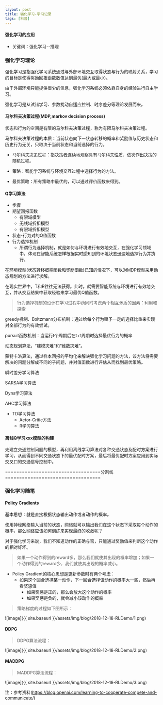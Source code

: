 ```yaml
---
layout: post
title: 强化学习-学习记录
tags: [科普]
---
```

#### 强化学习的应用

* 关键词：强化学习--推理

### 强化学习理论

强化学习是指强化学习系统通过与外部环境交互取得状态与行为的映射关系，学习的目标是使得奖励回报函数数值达到最优(最大或最小)。

由于外部环境只能提供很少的信息，强化学习系统必须依靠自身的经验进行自主学习。

强化学习是从试错学习、参数扰动自适应控制、时序差分等理论发展而来。

#### 马尔科夫决策过程(MDP,markov decision process)

状态和行为的空间是有限的马尔科夫决策过程，称为有限马尔科夫决策过程。

马尔科夫决策过程的本质：当前状态向下一状态转移的概率和奖励值与历史状态和历史行为无关，只取决于当前状态和当前选择的行为。

+ 马尔科夫决策过程：指决策者连续地观察具有马尔科夫性质、依次作出决策的随机过程。

+ 策略：智能学习系统与环境交互过程中选择行为的方法。

+ 最优策略：所有策略中最优的，可以通过评价函数来得到。

#### Q学习算法

+ 步骤
+ 期望回报函数
    + 有限域模型
    + 无线域折扣模型
    + 有限域折扣模型
+ 状态-行为对的Q值函数
+ 行为选择机制
    + 所谓行为选择机制，就是如何与环境进行有效地交互，在强化学习领域中，体现在智能系统怎样根据实时感知到的环境状态迅速地选择行为并执行。

在环境模型(状态转移概率函数和奖励函数)已知的情况下，可以对MDP模型采用动态规划的方法进行求解。

在现实世界中，T和R往往无法获得。此时，就需要智能系统与环境进行有效地交互，并从交互结果中获取经验来学习最优Q值函数。

> 行为选择机制的设计在学习过程中药同时考虑两个相互矛盾的因素：利用和探索

greedy机制、Boltzmann分布机制：通过给每个行为赋予一定的选择比重来实现对全部行为的有效尝试。

pursuit函数机制：当运行t个周期后在t+1周期时选择最优行为的概率

动态规划算法，“建模灾难”和“维数灾难”。

蒙特卡洛算法，通过样本回报的平均化来解决强化学习问题的方法，该方法将需要解决的问题分解成不同的子问题，并对值函数进行评估从而找到最优策略。

瞬时差分学习算法

SARSA学习算法

Dyna学习算法

AHC学习算法

+ TD学习算法
    + Actor-Critic方法
    + R学习算法

#### 离线Q学习xxx模型的构建

先建立交通控制问题的模型，再利用离线学习算法对各种交通状态及配时方案进行学习，从而得到不同交通状态下的最优配时方案，最后将最优配时方案应用到实际交叉口的交通信号控制中。

==================================分割线==================================

### 强化学习随笔

#### Policy Gradients

基本思想：就是直接根据状态输出动作或者动作的概率。

使用神经网络输入当前的状态，网络就可以输出我们在这个状态下采取每个动作的概率，那么网络应该如何训练来实现最终的收敛呢？

对于强化学习来说，我们不知道动作的正确与否，只能通过奖励值来判断这个动作的相对好坏。

> 如果一个动作得到的reward多，那么我们就使其出现的概率增加；如果一个动作得到的reward少，我们就使其出现的概率减小。

+ Policy Gradient的核心思想是更新参数时有两个考虑：
    + 如果这个回合选择某一动作，下一回合选择该动作的概率大一些，然后再看奖惩值
        + 如果奖惩是正的，那么会放大这个动作的概率
        + 如果奖惩是负的，就会减小该动作的概率

> 策略梯度的过程如下图所示：

![image]({{ site.baseurl }}/assets/img/blog/2018-12-18-RLDemo/1.png)

#### DDPG

> DDPG算法流程：

![image]({{ site.baseurl }}/assets/img/blog/2018-12-18-RLDemo/2.png)

#### MADDPG

> MADDPG算法流程：

![image]({{ site.baseurl }}/assets/img/blog/2018-12-18-RLDemo/3.png)

注：参考资料(https://blog.openai.com/learning-to-cooperate-compete-and-communicate/)

